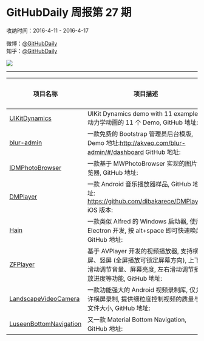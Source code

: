 # GitHubDaily 周报第 27 期

收纳时间：2016-4-11 - 2016-4-17

微博：[@GitHubDaily](https://weibo.com/GitHubDaily)    
知乎：[@GitHubDaily](https://www.zhihu.com/people/githubdaily)

![](https://raw.githubusercontent.com/GitHubDaily/GitHubDaily/master/assets/weixin.png)

---

项目名称 | 项目描述 | 示例图 | 微博
--- | --- | --- | ---
[UIKitDynamics](status.github_url) | UIKit Dynamics demo with 11 example 动力学动画的 11 个 Demo, GitHub 地址: | ![](http://ww3.sinaimg.cn/large/006fiYtfjw1f2cgbs2ubdg30ac0ietbw.gif) | [![](https://raw.githubusercontent.com/GitHubDaily/GitHubDaily/master/assets/sina_logo.png)](https://weibo.com/5722964389/DrpZcwu1y)
[blur-admin](status.github_url) | 一款免费的 Bootstrap 管理员后台模版, Demo 地址:http://akveo.com/blur-admin/#/dashboard GitHub 地址: | ![](http://ww3.sinaimg.cn/large/006fiYtfjw1f2w8ac2fd5j31hc0sjajt.jpg) | [![](https://raw.githubusercontent.com/GitHubDaily/GitHubDaily/master/assets/sina_logo.png)](https://weibo.com/5722964389/DrgAk9Jr3)
[IDMPhotoBrowser](status.github_url) | 一款基于 MWPhotoBrowser 实现的图片浏览器, GitHub 地址: | ![](http://ww2.sinaimg.cn/large/006fiYtfjw1f2cg86rm6lj306o0bu3z2.jpg) | [![](https://raw.githubusercontent.com/GitHubDaily/GitHubDaily/master/assets/sina_logo.png)](https://weibo.com/5722964389/Dr78cw1cw)
[DMPlayer](status.github_url) | 一款 Android 音乐播放器样品, GitHub 地址: https://github.com/dibakarece/DMPlayer iOS 版本: | ![](http://ww4.sinaimg.cn/large/006fiYtfjw1f2x1354lfmj30640ciaay.jpg) | [![](https://raw.githubusercontent.com/GitHubDaily/GitHubDaily/master/assets/sina_logo.png)](https://weibo.com/5722964389/Dr2rsDx2k)
[Hain](status.github_url) | 一款类似 Alfred 的 Windows 启动器, 使用 Electron 开发, 按 alt+space 即可快速唤起, GitHub 地址: | ![](http://ww2.sinaimg.cn/large/006fiYtfjw1f2cg73n3tkg30n40fcnpd.gif) | [![](https://raw.githubusercontent.com/GitHubDaily/GitHubDaily/master/assets/sina_logo.png)](https://weibo.com/5722964389/DqXHHDVdO)
[ZFPlayer](status.github_url) | 基于 AVPlayer 开发的视频播放器, 支持横屏、竖屏 (全屏播放可锁定屏幕方向), 上下滑动调节音量、屏幕亮度, 左右滑动调节播放进度等功能, GitHub 地址: | ![](http://ww3.sinaimg.cn/large/006fiYtfjw1f2vccgiykhj30j00apwh5.jpg) | [![](https://raw.githubusercontent.com/GitHubDaily/GitHubDaily/master/assets/sina_logo.png)](https://weibo.com/5722964389/DqOf0l3FL)
[LandscapeVideoCamera](status.github_url) | 一款功能强大的 Android 视频录制库, 仅允许横屏录制, 提供细粒度控制视频的质量与文件大小, GitHub 地址: | ![](http://ww4.sinaimg.cn/large/006fiYtfjw1f2u6ppwepug30ln0kbkjl.gif) | [![](https://raw.githubusercontent.com/GitHubDaily/GitHubDaily/master/assets/sina_logo.png)](https://weibo.com/5722964389/DqEOlaR37)
[LuseenBottomNavigation](status.github_url) | 又一款 Material Bottom Navigation, GitHub 地址: | ![](http://ww1.sinaimg.cn/large/006fiYtfjw1f2t13q7c8zg30dc07eac2.gif) | [![](https://raw.githubusercontent.com/GitHubDaily/GitHubDaily/master/assets/sina_logo.png)](https://weibo.com/5722964389/DqvnYhMjE)
